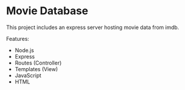 # Movie Database

This project includes an express server hosting movie data from imdb.

Features:

* Node.js
* Express
* Routes (Controller)
* Templates (View)
* JavaScript
* HTML
